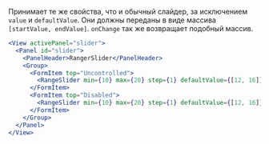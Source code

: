 Принимает те же свойства, что и обычный слайдер, за исключением `value` и `defaultValue`.
Они должны переданы в виде массива `[startValue, endValue]`. `onChange` так же возвращает подобный массив.

```jsx
<View activePanel="slider">
  <Panel id="slider">
    <PanelHeader>RangerSlider</PanelHeader>
    <Group>
      <FormItem top="Uncontrolled">
        <RangeSlider min={10} max={20} step={1} defaultValue={[12, 16]} />
      </FormItem>
      <FormItem top="Disabled">
        <RangeSlider min={10} max={20} step={1} defaultValue={[12, 16]} disabled />
      </FormItem>
    </Group>
  </Panel>
</View>
```
